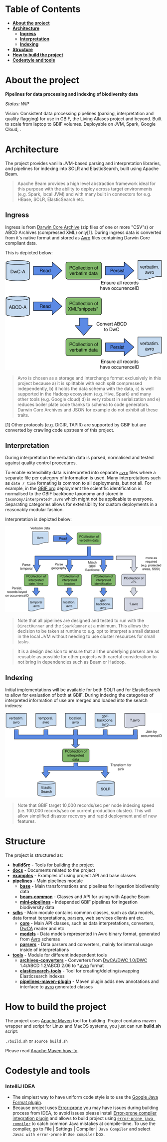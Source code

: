 # Table of Contents

- [**About the project**](https://github.com/gbif/artery#about-the-project)
- [**Architecture**](https://github.com/gbif/artery#architecture)
    - [**Ingress**](https://github.com/gbif/artery#ingress)
    - [**Interpretation**](https://github.com/gbif/artery#interpretation)
    - [**Indexing**](https://github.com/gbif/artery#indexing)
- [**Structure**](https://github.com/gbif/artery#structure)
- [**How to build the project**](https://github.com/gbif/artery#how-to-build-the-project)
- [**Codestyle and tools**](https://github.com/gbif/artery#codestyle-and-tools)

# About the project

**Pipelines for data processing and indexing of biodiversity data**

_Status: WIP_

Vision: Consistent data processing pipelines (parsing, interpretation and quality flagging) for use in GBIF, the Living Atlases project and beyond.
Built to scale from laptop to GBIF volumes. Deployable on JVM, Spark, Google Cloud, <insert your favourite cloud provider here>.

# Architecture

The project provides vanilla JVM-based parsing and interpretation libraries, and pipelines for indexing into SOLR and ElasticSearch, built using Apache Beam.

> Apache Beam provides a high level abstraction framework ideal for this purpose with the ability to deploy across target environments (e.g. Spark, local JVM) and with many built in connectors for e.g. HBase, SOLR, ElasticSearch etc.

## Ingress

Ingress is from [Darwin Core Archive](https://www.tdwg.org/standards/dwc/) (zip files of one or more "CSV"s) or ABCD Archives (compressed XML) only[1].
During ingress data is converted from it's native format and stored as [Avro](https://avro.apache.org/docs/current/) files containing Darwin Core compliant data.

This is depicted below:

![Ingress](./docs/images/ingress.svg)

> Avro is chosen as a storage and interchange format exclusively in this project because a) it is splittable with each split compressed independently, b) it holds the data schema with the data, c) is well supported in the Hadoop ecosystem (e.g. Hive, Spark) and many other tools (e.g. Google cloud) d) is very robust in serialization and e) reduces boiler plate code thanks to schema to code generators. Darwin Core Archives and JSON for example do not exhibit all these traits.

[1] Other protocols (e.g. DiGIR, TAPIR) are supported by GBIF but are converted by crawling code upstream of this project.

## Interpretation

During interpretation the verbatim data is parsed, normalised and tested against quality control procedures.

To enable extensibility data is interpreted into separate [`avro`](https://avro.apache.org/docs/current/) files where a separate file per category of information is used.  Many interpretations such as `date / time` formating is common to all deployments, but not all.
For example, in the [GBIF.org](https://www.gbif.org) deployment the scientific identification is normalised to the GBIF backbone taxonomy and stored in `taxonomy/interpreted*.avro` which might not be applicable to everyone.
Separating categories allows for extensibility for custom deployments in a reasonably modular fashion.

Interpretation is depicted below:

![Ingress](./docs/images/interpret.svg)

> Note that all pipelines are designed and tested to run with the `DirectRunner` and the `SparkRunner` at a minimum.  This allows the decision to be taken at runtime to e.g. opt to interpret a small dataset in the local JVM without needing to use cluster resources for small tasks.

> It is a design decision to ensure that all the underlying parsers are as reusable as possible for other projects with careful consideration to not bring in dependencies such as Beam or Hadoop.

## Indexing

Initial implementations will be available for both SOLR and for ElasticSearch to allow for evaluation of both at GBIF.
During indexing the categories of interpreted information of use are merged and loaded into the search indexes:

![Ingress](./docs/images/index.svg)

> Note that GBIF target 10,000 records/sec per node indexing speed (i.e. 100,000 records/sec on current production cluster).  This will allow simplified disaster recovery and rapid deployment and of new features.

# Structure

The project is structured as:

- [**buildSrc**](https://github.com/gbif/artery/tree/master/buildSrc) - Tools for building the project
- [**docs**](https://github.com/gbif/artery/tree/master/docs) - Documents related to the project
- [**examples**](https://github.com/gbif/artery/tree/master/examples) - Examples of using project API and base classes
- [**pipelines**](https://github.com/gbif/artery/tree/master/pipelines) - Main pipelines module
    - [**base**](https://github.com/gbif/artery/tree/master/pipelines/base) - Main transformations and pipelines for ingestion biodiversity data
    - [**beam-common**](https://github.com/gbif/artery/tree/master/pipelines/beam-common) - Classes and API for using with Apache Beam
    - [**mini-pipelines**](https://github.com/gbif/artery/tree/master/pipelines/mini-pipelines) - Independed GBIF pipelines for ingestion biodiversity data
- [**sdks**](https://github.com/gbif/artery/tree/master/sdks) - Main module contains common classes, such as data models, data format iterpretations, parsers, web services clients ant etc.
    - [**core**](https://github.com/gbif/artery/tree/master/sdks/core) - Main API classes, such as data interpretations, converters, [DwCA](https://www.tdwg.org/standards/dwc/) reader and etc
    - [**models**](https://github.com/gbif/artery/tree/master/sdks/models) - Data models represented in Avro binary format, generated from [Avro](https://avro.apache.org/docs/current/) schemas
    - [**parsers**](https://github.com/gbif/artery/tree/master/sdks/parsers) - Data parsers and converters, mainly for internal usage inside of interpretations
- [**tools**](https://github.com/gbif/artery/tree/master/tools) - Module for different independent tools
    - [**archives-converters**](https://github.com/gbif/artery/tree/master/tools/archives-converters) - Converters from [DwCA/DWC 1.0/DWC](https://www.tdwg.org/standards/dwc/) 1.4/ABCD 1.2/ABCD 2.06 to *.[avro](https://avro.apache.org/docs/current/) format
    - [**elasticsearch-tools**](https://github.com/gbif/artery/tree/master/tools/elasticsearch-tools) - Tool for creating/deleting/swapping Elasticsearch indexes
    - [**pipelines-maven-plugin**](https://github.com/gbif/artery/tree/master/tools/pipelines-maven-plugin) - Maven plugin adds new annotations and interface to [avro](https://avro.apache.org/docs/current/) generated classes

# How to build the project

The project uses [Apache Maven](https://maven.apache.org/) tool for building. Project contains maven wrapper and script for Linux and MacOS systems, you just can run **build.sh** script:

```./build.sh``` or ```source build.sh```

Please read [Apache Maven how-to](https://maven.apache.org/run.html).

# Codestyle and tools
### IntelliJ IDEA
- The simplest way to have uniform code style is to use the [Google Java Format plugin](https://plugins.jetbrains.com/plugin/8527-google-java-format).
- Because project uses [Error-prone](https://code.google.com/p/error-prone) you may have issues during building process from IDEA, to avoid issues please install [Error-prone compiler integration plugin](https://plugins.jetbrains.com/plugin/7349-error-prone-compiler-integration) and allows to build project using [`error-prone java compiler`](https://code.google.com/p/error-prone) to catch common Java mistakes at compile-time. To use the compiler, go to File | Settings | Compiler | `Java Compiler` and select `Javac with error-prone` in `Use compiler` box.





